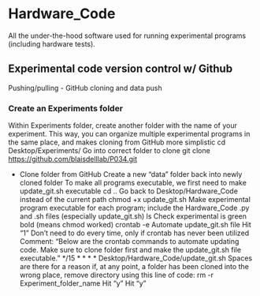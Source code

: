 # Hardware_Code
All the under-the-hood software used for running experimental programs (including hardware tests).


## Experimental code version control w/ Github 
Pushing/pulling - GitHub cloning and data push
### Create an Experiments folder
Within Experiments folder, create another folder with the name of your experiment. This way, you can organize multiple experimental programs in the same place, and makes cloning from GitHub more simplistic
  cd Desktop/Experiments/
Go into correct folder to clone
  git clone https://github.com/blaisdelllab/P034.git
- Clone folder from GitHub
Create a new “data” folder back into newly cloned folder
To make all programs executable, we first need to make update_git.sh executable
cd ..
Go back to Desktop/Hardware_Code instead of the current path
chmod +x update_git.sh
Make experimental program executable for each program; include the Hardware_Code .py and .sh files (especially update_git.sh)
ls
Check experimental is green bold (means chmod worked)
crontab -e
Automate update_git.sh file
Hit “1”
Don’t need to do every time, only if crontab has never been utilized
Comment: “Below are the crontab commands to automate updating code. Make sure to clone folder first and make the update_git.sh file executable.”
*/15 * * * * Desktop/Hardware_Code/update_git.sh
    Spaces are there for a reason
if, at any point, a folder has been cloned into the wrong place, remove directory using this line of code: 
	rm -r Experiment_folder_name
	Hit “y”
Hit “y”
